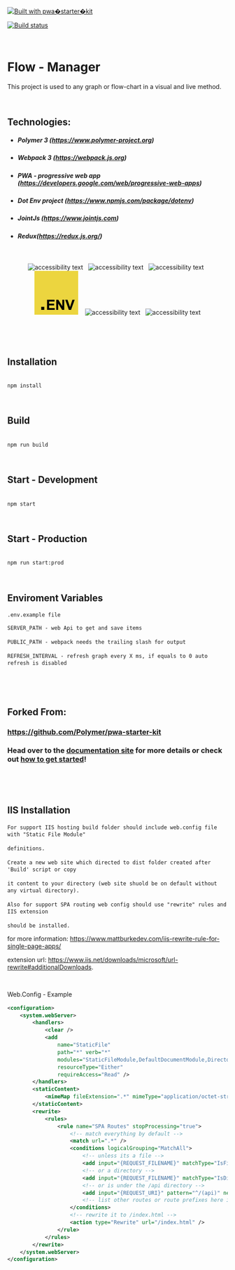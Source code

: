 
[![Built with pwa�starter�kit](https://img.shields.io/badge/built_with-pwa�starter�kit_-blue.svg)](https://github.com/Polymer/pwa-starter-kit  "Built with pwa�starter�kit")

[![Build status](https://api.travis-ci.org/Polymer/pwa-starter-kit.svg?branch=master)](https://travis-ci.org/Polymer/pwa-starter-kit)

  

&nbsp;

# Flow - Manager

  

This project is used to any graph or flow-chart in a visual and live method.

&nbsp;

## Technologies:

  

*  ##### Polymer 3 (https://www.polymer-project.org)

*  ##### Webpack 3 (https://webpack.js.org)

*  ##### PWA - progressive web app (https://developers.google.com/web/progressive-web-apps)

*  ##### Dot Env project (https://www.npmjs.com/package/dotenv)

*  ##### JointJs (https://www.jointjs.com)

*  ##### Redux(https://redux.js.org/)

  

&nbsp;

<p align="center">
  <img src="https://avatars1.githubusercontent.com/u/11639138?s=400&v=4" width="100" height="100" alt="accessibility text">&nbsp;&nbsp;
  <img src="https://webpack.js.org/assets/icon-square-big.svg" width="100" height="100" alt="accessibility text">&nbsp;&nbsp;
    <img src="https://www.monterail.com/hubfs/PWA.png" width="150" height="100" alt="accessibility text">&nbsp;&nbsp;
  <img src="https://raw.githubusercontent.com/motdotla/dotenv/master/dotenv.png" width="100" height="100" alt="accessibility text"> &nbsp;&nbsp;
  <img  src="https://pbs.twimg.com/profile_images/621225759441485824/KJVnSjRI.png"  width="100"  height="100"  alt="accessibility text">&nbsp;&nbsp;
  <img src="https://avatars0.githubusercontent.com/u/13142323?s=400&v=4" width="100" height="100" alt="accessibility text">
</p>

&nbsp;

&nbsp;

  
  

## Installation

  

```

npm install

```

  &nbsp;

## Build

  

```

npm run build

```
&nbsp;
  

## Start - Development

  

```

npm start

```
&nbsp;
## Start - Production

  

```

npm run start:prod

```


&nbsp;

  

## Enviroment Variables

```
.env.example file
```

```
SERVER_PATH - web Api to get and save items

PUBLIC_PATH - webpack needs the trailing slash for output

REFRESH_INTERVAL - refresh graph every X ms, if equals to 0 auto refresh is disabled

```

 
&nbsp;

&nbsp;

  

## Forked From:

  

### https://github.com/Polymer/pwa-starter-kit

  
  

### Head over to the [documentation site](https://pwa-starter-kit.polymer-project.org/) for more details or check out [how to get started](https://pwa-starter-kit.polymer-project.org/setup/)!

  

&nbsp;

&nbsp;

  

## IIS Installation

  
```
For support IIS hosting build folder should include web.config file with "Static File Module"

definitions.

Create a new web site which directed to dist folder created after 'Build' script or copy

it content to your directory (web site shuold be on default without any virtual directory).

Also for support SPA routing web config should use "rewrite" rules and IIS extension

should be installed.
```

for more information: https://www.mattburkedev.com/iis-rewrite-rule-for-single-page-apps/

extension url: https://www.iis.net/downloads/microsoft/url-rewrite#additionalDownloads.

  

&nbsp;

  

Web.Config - Example

  

```xml 
<configuration>
	<system.webServer>
		<handlers>
			<clear />
			<add 
                name="StaticFile" 
                path="*" verb="*" 
                modules="StaticFileModule,DefaultDocumentModule,DirectoryListingModule" 
                resourceType="Either" 
                requireAccess="Read" />
		</handlers>
		<staticContent>
			<mimeMap fileExtension=".*" mimeType="application/octet-stream" />
		</staticContent>
		<rewrite>
			<rules>
				<rule name="SPA Routes" stopProcessing="true">
					<!-- match everything by default -->
					<match url=".*" />
					<conditions logicalGrouping="MatchAll">
						<!-- unless its a file -->
						<add input="{REQUEST_FILENAME}" matchType="IsFile" negate="true" />
						<!-- or a directory -->
						<add input="{REQUEST_FILENAME}" matchType="IsDirectory" negate="true" />
						<!-- or is under the /api directory -->
						<add input="{REQUEST_URI}" pattern="^/(api)" negate="true" />
						<!-- list other routes or route prefixes here if you need to handle them server side -->
					</conditions>
					<!-- rewrite it to /index.html -->
					<action type="Rewrite" url="/index.html" />
				</rule>
			</rules>
		</rewrite>
	</system.webServer>
</configuration>
```